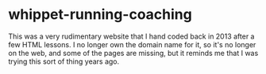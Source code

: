 # whippet-running-coaching
This was a very rudimentary website that I hand coded back in 2013 after a few HTML lessons. 
I no longer own the domain name for it, so it's no longer on the web, and some of the pages are missing, but it reminds me
that I was trying this sort of thing years ago.
